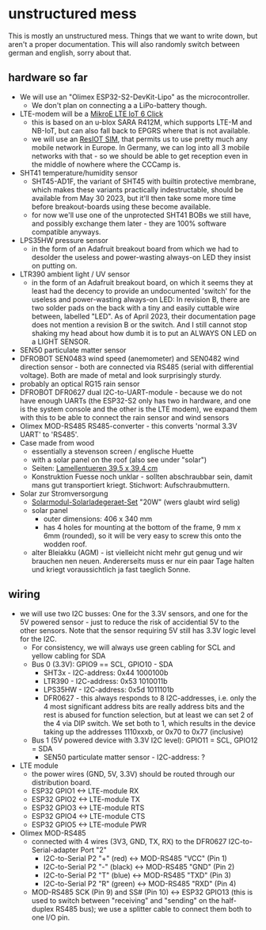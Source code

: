 
# unstructured mess

This is mostly an unstructured mess. Things that we want to
write down, but aren't a proper documentation. This will also
randomly switch between german and english, sorry about that.

## hardware so far

* We will use an "Olimex ESP32-S2-DevKit-Lipo" as the microcontroller.
  - We don't plan on connecting a a LiPo-battery though.
* LTE-modem will be a [MikroE LTE IoT 6 Click](https://www.mikroe.com/lte-iot-6-click)
  - this is based on an u-blox SARA R412M, which supports LTE-M and NB-IoT, but can also fall back to EPGRS where that is not available.
  - we will use an [ResIOT SIM](https://sim.resiot.io/), that permits us to use pretty much any mobile network in Europe. In Germany, we can log into all 3 mobile networks with that - so we should be able to get reception even in the middle of nowhere where the CCCamp is.
* SHT41 temperature/humidity sensor
  - SHT45-AD1F, the variant of SHT45 with builtin protective membrane, which makes these variants practically indestructable, should be available from May 30 2023, but it'll then take some more time before breakout-boards using these become available.
  - for now we'll use one of the unprotected SHT41 BOBs we still have, and possibly exchange them later - they are 100% software compatible anyways.
* LPS35HW pressure sensor
  - in the form of an Adafruit breakout board from which we had to desolder the useless and power-wasting always-on LED they insist on putting on.
* LTR390 ambient light / UV sensor
  - in the form of an Adafruit breakout board, on which it seems they at least had the decency to provide an undocumented 'switch' for the useless and power-wasting always-on LED: In revision B, there are two solder pads on the back with a tiny and easily cuttable wire between, labelled "LED". As of April 2023, their documentation page does not mention a revision B or the switch. And I still cannot stop shaking my head about how dumb it is to put an ALWAYS ON LED on a LIGHT SENSOR.
* SEN50 particulate matter sensor
* DFROBOT SEN0483 wind speed (anemometer) and SEN0482 wind direction sensor - both are connected via RS485 (serial with differential voltage). Both are made of metal and look surprisingly sturdy.
* probably an optical RG15 rain sensor
* DFROBOT DFR0627 dual I2C-to-UART-module - because we do not have enough UARTs (the ESP32-S2 only has two in hardware, and one is the system console and the other is the LTE modem), we expand them with this to be able to connect the rain sensor and wind sensors
* Olimex MOD-RS485 RS485-converter - this converts 'normal 3.3V UART' to 'RS485'.
* Case made from wood
  - essentially a stevenson screen / englische Huette
  - with a solar panel on the roof (also see under "solar")
  - Seiten: [Lamellentueren 39,5 x 39,4 cm](https://www.ben-camilla.com/index.php?a=3272)
  - Konstruktion Fuesse noch unklar - sollten abschraubbar sein, damit mans gut transportiert kriegt. Stichwort: Aufschraubmuttern.
* Solar zur Stromversorgung
  - [Solarmodul-Solarladegeraet-Set](https://www.amazon.de/-/dp/B07RZBVTGR/) "20W" (wers glaubt wird selig)
  - solar panel
    + outer dimensions: 406 x 340 mm
    + has 4 holes for mounting at the bottom of the frame, 9 mm x 6mm (rounded), so it will be very easy to screw this onto the wodden roof.
  - alter Bleiakku (AGM) - ist vielleicht nicht mehr gut genug und wir brauchen nen neuen. Andererseits muss er nur ein paar Tage halten und kriegt voraussichtlich ja fast taeglich Sonne.

## wiring ##

* we will use two I2C busses: One for the 3.3V sensors, and one for the 5V powered sensor - just to reduce the risk of accidential 5V to the other sensors. Note that the sensor requiring 5V still has 3.3V logic level for the I2C.
  - For consistency, we will always use green cabling for SCL and yellow cabling for SDA
  - Bus 0 (3.3V): GPIO9 == SCL, GPIO10 - SDA
    + SHT3x - I2C-address: 0x44 1000100b
    + LTR390 - I2C-address: 0x53 1010011b
    + LPS35HW - I2C-address: 0x5d 1011101b
    + DFR0627 - this always responds to 8 I2C-addresses, i.e. only the 4 most significant address bits are really address bits and the rest is abused for function selection, but at least we can set 2 of the 4 via DIP switch. We set both to 1, which results in the device taking up the addresses 1110xxxb, or 0x70 to 0x77 (inclusive)
  - Bus 1 (5V powered device with 3.3V I2C level): GPIO11 = SCL, GPIO12 = SDA
    + SEN50 particulate matter sensor - I2C-address: ?
* LTE module
  - the power wires (GND, 5V, 3.3V) should be routed through our distribution board.
  - ESP32 GPIO1 <-> LTE-module RX
  - ESP32 GPIO2 <-> LTE-module TX
  - ESP32 GPIO3 <-> LTE-module RTS
  - ESP32 GPIO4 <-> LTE-module CTS
  - ESP32 GPIO5 <-> LTE-module PWR
* Olimex MOD-RS485
  - connected with 4 wires (3V3, GND, TX, RX) to the DFR0627 I2C-to-Serial-adapter Port "2"
    + I2C-to-Serial P2 "+" (red) <-> MOD-RS485 "VCC" (Pin 1)
    + I2C-to-Serial P2 "-" (black) <-> MOD-RS485 "GND" (Pin 2)
    + I2C-to-Serial P2 "T" (blue) <-> MOD-RS485 "TXD" (Pin 3)
    + I2C-to-Serial P2 "R" (green) <-> MOD-RS485 "RXD" (Pin 4)
  - MOD-RS485 SCK (Pin 9) and SS# (Pin 10) <-> ESP32 GPIO13 (this is used to switch between "receiving" and "sending" on the half-duplex RS485 bus); we use a splitter cable to connect them both to one I/O pin.

